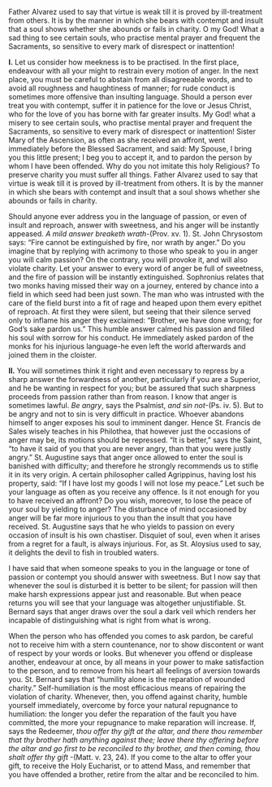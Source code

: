 
Father Alvarez used to say that virtue is weak till it is proved by ill-treatment from others. It is by the manner in which she bears with contempt and insult that a soul shows whether she abounds or fails in charity. O my God! What a sad thing to see certain souls, who practise mental prayer and frequent the Sacraments, so sensitive to every mark of disrespect or inattention!

**I\.** Let us consider how meekness is to be practised. In the first place, endeavour with all your might to restrain every motion of anger. In the next place, you must be careful to abstain from all disagreeable words, and to avoid all roughness and haughtiness of manner; for rude conduct is sometimes more offensive than insulting language. Should a person ever treat you with contempt, suffer it in patience for the love or Jesus Christ, who for the love of you has borne with far greater insults. My God! what a misery to see certain souls, who practise mental prayer and frequent the Sacraments, so sensitive to every mark of disrespect or inattention! Sister Mary of the Ascension, as often as she received an affront, went immediately before the Blessed Sacrament, and said: My Spouse, I bring you this little present; I beg you to accept it, and to pardon the person by whom I have been offended. Why do you not imitate this holy Religious? To preserve charity you must suffer all things. Father Alvarez used to say that virtue is weak till it is proved by ill-treatment from others. It is by the manner in which she bears with contempt and insult that a soul shows whether she abounds or fails in charity.

Should anyone ever address you in the language of passion, or even of insult and reproach, answer with sweetness, and his anger will be instantly appeased. _A mild answer breaketh wrath-_(Prov. xv. 1). St. John Chrysostom says: “Fire cannot be extinguished by fire, nor wrath by anger.” Do you imagine that by replying with acrimony to those who speak to you in anger you will calm passion? On the contrary, you will provoke it, and will also violate charity. Let your answer to every word of anger be full of sweetness, and the fire of passion will be instantly extinguished. Sophronius relates that two monks having missed their way on a journey, entered by chance into a field in which seed had been just sown. The man who was intrusted with the care of the field burst into a fit of rage and heaped upon them every epithet of reproach. At first they were silent, but seeing that their silence served only to inflame his anger they exclaimed: “Brother, we have done wrong; for God’s sake pardon us.” This humble answer calmed his passion and filled his soul with sorrow for his conduct. He immediately asked pardon of the monks for his injurious language-he even left the world afterwards and joined them in the cloister.

**II\.** You will sometimes think it right and even necessary to repress by a sharp answer the forwardness of another, particularly if you are a Superior, and he be wanting in respect for you; but be assured that such sharpness proceeds from passion rather than from reason. I know that anger is sometimes lawful. _Be angry_, says the Psalmist, _and sin not_-(Ps. iv. 5). But to be angry and not to sin is very difficult in practice. Whoever abandons himself to anger exposes his soul to imminent danger. Hence St. Francis de Sales wisely teaches in his Philothea, that however just the occasions of anger may be, its motions should be repressed. “It is better,” says the Saint, “to have it said of you that you are never angry, than that you were justly angry.” St. Augustine says that anger once allowed to enter the soul is banished with difficulty; and therefore he strongly recommends us to stifle it in its very origin. A certain philosopher called Agrippinus, having lost his property, said: “If I have lost my goods I will not lose my peace.” Let such be your language as often as you receive any offence. Is it not enough for you to have received an affront? Do you wish, moreover, to lose the peace of your soul by yielding to anger? The disturbance of mind occasioned by anger will be far more injurious to you than the insult that you have received. St. Augustine says that he who yields to passion on every occasion of insult is his own chastiser. Disquiet of soul, even when it arises from a regret for a fault, is always injurious. For, as St. Aloysius used to say, it delights the devil to fish in troubled waters.

I have said that when someone speaks to you in the language or tone of passion or contempt you should answer with sweetness. But I now say that whenever the soul is disturbed it is better to be silent; for passion will then make harsh expressions appear just and reasonable. But when peace returns you will see that your language was altogether unjustifiable. St. Bernard says that anger draws over the soul a dark veil which renders her incapable of distinguishing what is right from what is wrong.

When the person who has offended you comes to ask pardon, be careful not to receive him with a stern countenance, nor to show discontent or want of respect by your words or looks. But whenever you offend or displease another, endeavour at once, by all means in your power to make satisfaction to the person, and to remove from his heart all feelings of aversion towards you. St. Bernard says that “humility alone is the reparation of wounded charity.” Self-humiliation is the most efficacious means of repairing the violation of charity. Whenever, then, you offend against charity, humble yourself immediately, overcome by force your natural repugnance to humiliation: the longer you defer the reparation of the fault you have committed, the more your repugnance to make reparation will increase. If, says the Redeemer, _thou offer thy gift at the altar, and there thou remember that thy brother hath anything against thee; leave there thy offering before the altar and go first to be reconciled to thy brother, and then coming, thou shalt offer thy gift_ -(Matt. v. 23, 24). If you come to the altar to offer your gift, to receive the Holy Eucharist, or to attend Mass, and remember that you have offended a brother, retire from the altar and be reconciled to him.

